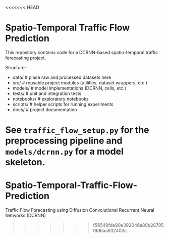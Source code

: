 <<<<<<< HEAD
# Spatio-Temporal Traffic Flow Prediction

This repository contains code for a DCRNN-based spatio-temporal traffic forecasting project.

Structure:

- data/           # place raw and processed datasets here
- src/            # reusable project modules (utilities, dataset wrappers, etc.)
- models/         # model implementations (DCRNN, cells, etc.)
- tests/          # unit and integration tests
- notebooks/      # exploratory notebooks
- scripts/        # helper scripts for running experiments
- docs/           # project documentation

See `traffic_flow_setup.py` for the preprocessing pipeline and `models/dcrnn.py` for a model skeleton.
=======
# Spatio-Temporal-Traffic-Flow-Prediction
Traffic Flow Forecasting using Diffusion Convolutional Recurrent Neural Networks (DCRNN)
>>>>>>> f56549fde90e392046a80b287059fd6aa932403c
